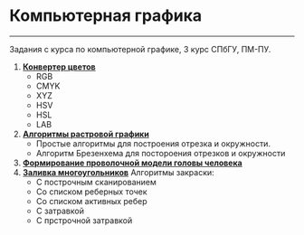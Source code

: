 # Компьютерная графика
-----
Задания с курса по компьютерной графике, 3 курс СПбГУ, ПМ-ПУ.

1. [**Конвертер цветов**](https://github.com/nshi02/Computer-graphics-6-sem/blob/main/colors.py)
    * RGB
    * CMYK
    * XYZ
    * HSV
    * HSL
    * LAB
2. [**Алгоритмы растровой графики**](https://github.com/nshi02/Computer-graphics-6-sem/blob/main/line_circle.ipynb)
    * Простые алгоритмы для построения отрезка и окружности.
    * Алгоритм Брезенхема для постороения отрезков и окружности
3. [**Формирование проволочной модели головы человека**](https://github.com/nshi02/Computer-graphics-6-sem/blob/main/голова2д)
4. [**Заливка многоугольников**](https://github.com/nshi02/Computer-graphics-6-sem/blob/main/закраска.py)
    Алгоритмы закраски:
    * С построчным сканированием
    * Со списком реберных точек 
    * Со списком активных ребер
    * С затравкой
    * С прстрочной затравкой 


